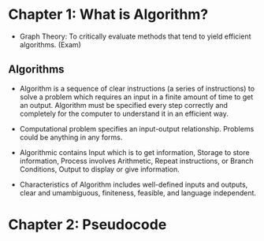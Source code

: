 # Chapter 1: What is Algorithm?

- Graph Theory: To critically evaluate methods that tend to yield efficient algorithms. (Exam)

## Algorithms

- Algorithm is a sequence of clear instructions (a series of instructions) to solve a problem which requires an input in a finite amount of time to get an output. Algorithm must be specified every step correctly and completely for the computer to understand it in an efficient way.

- Computational problem specifies an input-output relationship. Problems could be anything in any forms.

- Algorithmic contains Input which is to get information, Storage to store information, Process involves Arithmetic, Repeat instructions, or Branch Conditions, Output to display or give information.

- Characteristics of Algorithm includes well-defined inputs and outputs, clear and umambiguous, finiteness, feasible, and language independent.

# Chapter 2: Pseudocode
